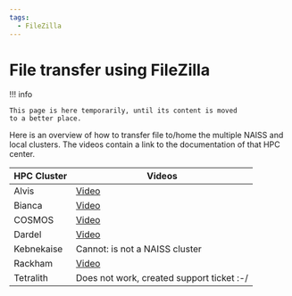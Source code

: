 ```yaml
---
tags:
  - FileZilla
---
```


# File transfer using FileZilla

!!! info

    This page is here temporarily, until its content is moved
    to a better place.

Here is an overview of how to transfer file to/home the multiple NAISS
and local clusters. The videos contain a link to the documentation
of that HPC center.

HPC Cluster|Videos
-----------|-------------------------------------------------
Alvis      |[Video](https://youtu.be/A8zfd0o0uzI)
Bianca     |[Video](https://youtu.be/DYPWawyK5UE)
COSMOS     |[Video](https://youtu.be/T4qqN_ljsS8)
Dardel     |[Video](https://youtu.be/_3EmkN619Xo)
Kebnekaise |Cannot: is not a NAISS cluster
Rackham    |[Video](https://youtu.be/CyJbWHZbvJU)
Tetralith  |Does not work, created support ticket :-/
